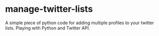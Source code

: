 # manage-twitter-lists
A simple piece of python code for adding multiple profiles to your twitter lists. Playing with Python and Twitter API.
